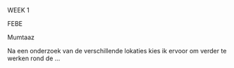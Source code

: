 WEEK 1

FEBE

Mumtaaz

Na een onderzoek van de verschillende lokaties kies ik ervoor om verder te werken rond de ...
